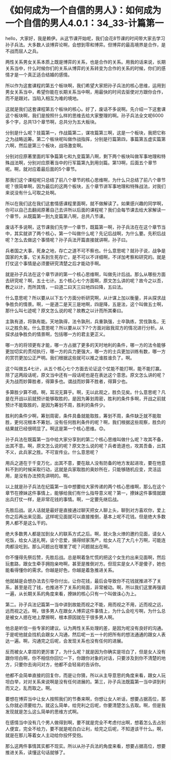 # 《如何成为一个自信的男人》：如何成为一个自信的男人4.0.1：34_33-计篇第一

hello，大家好，我是赖伊。从这节课开始呢，我们会花8节课的时间带大家去学习孙子兵法。大多数人谈博弈论啊，会想到零和博弈。但博弈的最高境界是合作，是不战而屈人之兵。

两性关系男女关系本质上既是博弈的关系，也是合作的关系。用我的话来说，长期关系当中，什么时候你们的关系从博弈的关系转变为合作的关系的时候，你们的感情才是一个真正适合结婚的感情。

所以作为这套课程的第五个板块啊，我们希望大家把孙子兵法的核心思维，运用到男女关系当中，希望你能在长期关系当中啊，用最快的时间去驱使对方跟你合作，而不是跟对。当陷入相互为难的境地。

这就是我们这套课程第五个板块的核心。好了，废话不多说啊。先介绍一下这套课这个板块啊，我们是按照什么样的思维去给大家整理的啊。孙子兵法全文呢6000多个字，总共13个章节啊，总共分为五大板块。

分别是什么呢？技篇第一，作战篇第二，谋攻篇第三啊，这是一个板块，我把它称之为战略运筹。第二个板块呢叫做作战指挥，分别是行篇第四，事篇第五虚实篇第六啊，然后是第三个板块，战场激变啊。

分别对应原著里面的军争篇第七和九变篇第八啊，剩下两个板块叫做军事地理和特殊战法啊，分别对应原著当中的行军篇第九到用剑篇。第13啊，后面五个章节呢。啊，就对应着最后面的5个章节。

那我们这个课程呢只总结了前八个章节的核心思维啊，为什么只总结了前八个章节呢？很简单啊，因为最后的这两个板块，五个章节讲军事地理和特殊战法，对我们来说没有什么可取之处啊。

所以在我们这在我们这套情感课程里面啊，就不做解读了。如果感兴趣的同学啊，你可以自己去翻阅原著自己去评所以后面的课程呢？我们会每节课去给大家解读一个章节，从既篇第一到九变篇第八啊，总共八节课。

废话不多说啊，这节课我们先学一个章节，既篇第一啊，孙子兵法在在这个章节当中，其实就讲了两个核心，第一个叫做什么呢？先记后战啊，为什么要。先积后战呢？怎么去做这个事情呢？孙子兵法开篇直接就讲啊，孙子曰。

兵者国之大事，死身之地，存亡之道不可不察也。什么意思呢？就孙子说，战争是国家的大事，它关系到生死存亡，是不可以不详细啊，不详加考察和研究的。就是打仗这个事情是必须要研究清楚之后才能动手啊。

就是孙子兵法在这个章节讲的第一个核心思维啊，叫做先计后战。那么从哪些方面去研究呢？啊，五士七计。五个核心七个方面啊，原文怎么讲的呢？故今之以吾，教之以计，而所其情，一曰道二曰天三曰地四曰降，五曰法。

什么意思呢？所以要从以下五个方面分析研究啊，从计谋上加以衡量，并从探求战争胜负的情景。啊，一是道二是天三是地啊，四是降，五是法，这个叫做五士啊，那什么叫七迹呢？原文怎么说的呢？故教之以计而所其秦曰。

主孰有道，将孰有能。天地孰得，法令孰刑，兵重孰强，士卒孰练，赏伐孰名，无以之胜负矣。什么意思呢？所以要从以下7个方面对敌我双方的情况进行分析。从探求战争胜负的情景啊，包括哪一方的君主更正义。

哪一方的将领更有才能，哪一方占据了更多的天时地利的条件，哪一方的法令能够更加切实的贯彻执行，哪一方的兵力更强大，哪一方的士兵更加训练有数，哪一方的赏罚更加公正严明。我们根据这些就可以推之谁胜谁负了。啊。

这个叫做五4七计，从五个核心七个方面去论证这个仗能不能打啊，能不能打赢。除了这两段话呢，原文当中还有一段话呢也是在表达这个意思。原文怎么讲的呢？夫为战而妙算胜者，得算多也。谓战而妙算不胜者，得算少也。

多算胜少算不顺。啊，耳况无算乎。啊，无以此观之，胜负见矣。什么意思呢？凡是在开战以前就预计能够取胜的，是因为筹划周密，胜利的条件多啊，开战之前就预计不能取胜的，是因为筹划不周，胜利的条件少。

胜利的条件少啊，筹划周密，条件具备就能取胜，筹划不周，条件缺乏就不能取胜，更何况根本不筹划，没有任何胜利条件的呢？啊，我们根据这些观察，胜负的结果就已经很明显了。啊这是第一个核心思维。😊。

孙子兵法在既篇第一当中给大家分享到的第二个核心思维叫做什么呢？攻其不备，出其不意。啊，原文怎么说的呢？原文怎么说的呢？兵者诡道也，攻其吾备，出其不义，此兵家之胜。不可宣传业。什么意思呢？

用兵之道在于千变万化，出其不意，要在敌人没有防备的地方发起进攻，要在他意料不到的时候采取行动，这就是兵家取胜的奥妙所在，只能够随机应变，灵活运用，是没有办法预先讲明的。啊。

以上就是孙子兵法在纪篇第一当中想要给大家传递的两个核心思维啊，那么在这个章节在撩妹这件事情上，能够给我们有什么指导意义呢？第一，撩妹这件事情就跟出兵打仗一样，是非常花钱的事情。啊，一定要先继后战。

先胜后战。说人话就是最好是直接通过聊天把女人聊上头，聊到对方喜欢你，爱上你之后再出来见面。这样呢见面就可以直接推倒，基本上呢不花钱。但是绝大多数男人都不是这么干的。

绝大多数男人都是加到女人的联系方式之后。啊，就火急火燎的邀约见面，请女人吃饭，给女人送礼啊，谈个恋爱，搞得倾家荡产，给女人花了大几十万啊，可能连肉都没吃到。那么问题出在哪里了呢？问题就出在啊。

你不懂得先祭后赞，先胜后战。总是啊着急忙慌的把这个女生约出来见面啊，然后玩套路，跟女生牵手拥抱亲吻啊，甚至是推倒对方。但现实是女人不是傻子，她也能看得懂你的需求。你越是好色，你越是着急推进关系。

他就越是会想办法去引导你付出，让你花钱，最后会导致你不花钱就推进不了关系，甚至是花了钱，也推进不了关系的局面，非常被动。啊，所以我们这里再强调一遍，从长期关系的角度来看，撩妹的核心只有一个叫做诛心为上。

第二。孙子兵法记篇第一当中讲到故能而视之不能，用而视之不用，近而视之远，远而视之近。啊，很多男人在跟女人博弈这件事情上，为什么会吃亏啊，为什么总是被女人摁在地上摩擦啊，根本原因就在于很多男人啊。

他总是听信一些专家的建议。认为两性关系处理的差，是因为呢没有良好的沟通。于是呢他就会找机会跟女人沟通，然后呢一五一十的把所有的想法通通的跟女人表达一遍。啊，沟通完之后呢，会发现关系也没有任何的进展。

反而被女人拿捏的更厉害了，为什么呢？就是因为你确实是坦白了，但是女人没有跟你坦白啊，你不相信你回忆一下，你跟你对象的对话，只要涉及到你不清楚的地方，只要你去询问对方，他都不会轻易的告诉你。

他都不会简单直接的回复你，而是让你猜，所以从主导意思的角度来看，跟女人玩坦白举，对对关系来说啊是没有任何进展的。第三，孙子兵法既篇第一当中讲到利而又之，乱而取之。啊。

要想在博弈当中让女人按照我们的节奏来啊，你想让女人听话，想要占据高位，那么你就必须要给力。就这么简单，给完利之后呢，你要清楚怎么去取。啊，但是我发现就是怎么这么简单的思维方式啊。

在感情当中没有几个男人做得到啊，要不就是完全不考虑付出啊，想着怎么去占别人便宜，完全不给力，要不就是呢白白让利，给完之后呢，不知道该干什么。啊，就是在那儿等着女人主动给你投怀受抱。

那么这两件事情其实都不现实。所以从孙子兵法的角度来看，想要占据高位，想要推进关系，读懂这句话就够了。